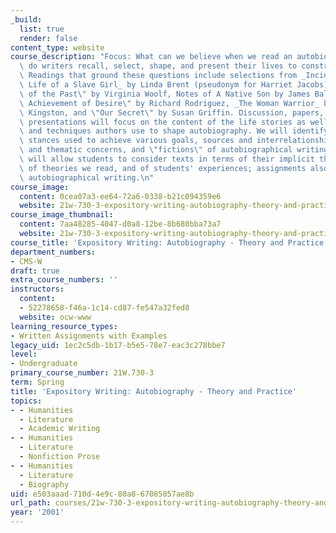```yaml
---
_build:
  list: true
  render: false
content_type: website
course_description: "Focus: What can we believe when we read an autobiography? How\
  \ do writers recall, select, shape, and present their lives to construct life stories?\_\
  \ Readings that ground these questions include selections from _Incidents in the\
  \ Life of a Slave Girl_ by Linda Brent (pseudonym for Harriet Jacobs), \"A Sketch\
  \ of the Past\" by Virginia Woolf, Notes of A Native Son by James Baldwin, \"The\
  \ Achievement of Desire\" by Richard Rodriguez, _The Woman Warrior_ by Maxine Hong\
  \ Kingston, and \"Our Secret\" by Susan Griffin. Discussion, papers, and brief oral\
  \ presentations will focus on the content of the life stories as well as the forms\
  \ and techniques authors use to shape autobiography. We will identify masks and\
  \ stances used to achieve various goals, sources and interrelationships of technical\
  \ and thematic concerns, and \"fictions\" of autobiographical writing. Assignments\
  \ will allow students to consider texts in terms of their implicit theories of autobiography,\
  \ of theories we read, and of students' experiences; assignments also allow some\
  \ autobiographical writing.\n"
course_image:
  content: 0cea07a3-ee64-72a6-0338-b21c094359e6
  website: 21w-730-3-expository-writing-autobiography-theory-and-practice-spring-2001
course_image_thumbnail:
  content: 7aa48285-4047-d0a8-12be-8b680bba73a7
  website: 21w-730-3-expository-writing-autobiography-theory-and-practice-spring-2001
course_title: 'Expository Writing: Autobiography - Theory and Practice'
department_numbers:
- CMS-W
draft: true
extra_course_numbers: ''
instructors:
  content:
  - 52278658-f46a-1c14-cd87-fe547a32fed8
  website: ocw-www
learning_resource_types:
- Written Assignments with Examples
legacy_uid: 1ec2c5db-1b17-b5e5-78e7-eac3c278bbe7
level:
- Undergraduate
primary_course_number: 21W.730-3
term: Spring
title: 'Expository Writing: Autobiography - Theory and Practice'
topics:
- - Humanities
  - Literature
  - Academic Writing
- - Humanities
  - Literature
  - Nonfiction Prose
- - Humanities
  - Literature
  - Biography
uid: e503aaad-710d-4e9c-80a8-67085057ae8b
url_path: courses/21w-730-3-expository-writing-autobiography-theory-and-practice-spring-2001
year: '2001'
---
```

